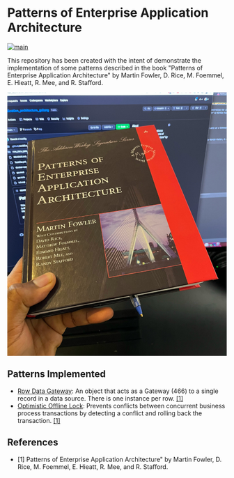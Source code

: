 # Patterns of Enterprise Application Architecture

[![main](https://github.com/flowck/patterns_of_enterprise_application_architecture_golang/actions/workflows/main.yml/badge.svg)](https://github.com/flowck/patterns_of_enterprise_application_architecture_golang/actions/workflows/main.yml)

This repository has been created with the intent of demonstrate the implementation of some patterns described in
the book "Patterns of Enterprise Application Architecture" by Martin Fowler, D. Rice, M. Foemmel, E. Hieatt, R. Mee, and
R. Stafford.

<div style="display: flex; justify-content: center;">
  <img src="cover.jpg" width="512" />
</div>

## Patterns Implemented

- [Row Data Gateway](row_data_gateway): An object that acts as a Gateway (466) to a single record in a data source. There is one instance per row. [[1]](#ref-1)
- [Optimistic Offline Lock](optimistic_offline_lock): Prevents conflicts between concurrent business process transactions by detecting a conflict and rolling back the transaction. [[1]](#ref-1)

## References

<ul>
  <li id="ref-1">[1] Patterns of Enterprise Application Architecture" by Martin Fowler, D. Rice, M. Foemmel, E. Hieatt, R. Mee, and
  R. Stafford.</li>
</ul>
